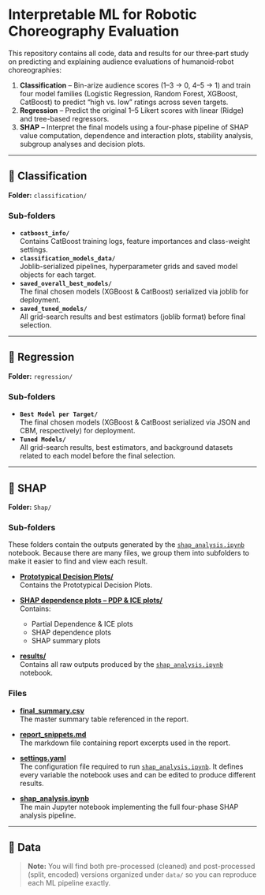 # Interpretable ML for Robotic Choreography Evaluation

This repository contains all code, data and results for our three‐part study on predicting and explaining audience evaluations of humanoid‐robot choreographies:

1. **Classification** – Bin-arize audience scores (1–3 → 0, 4–5 → 1) and train four model families (Logistic Regression, Random Forest, XGBoost, CatBoost) to predict “high vs. low” ratings across seven targets.  
2. **Regression** – Predict the original 1–5 Likert scores with linear (Ridge) and tree-based regressors.  
3. **SHAP** – Interpret the final models using a four-phase pipeline of SHAP value computation, dependence and interaction plots, stability analysis, subgroup analyses and decision plots.

---

## 📂 Classification

**Folder:** `classification/`

### Sub-folders

- **`catboost_info/`**  
  Contains CatBoost training logs, feature importances and class-weight settings.
- **`classification_models_data/`**  
  Joblib-serialized pipelines, hyperparameter grids and saved model objects for each target.
- **`saved_overall_best_models/`**  
  The final chosen models (XGBoost & CatBoost) serialized via joblib for deployment.
- **`saved_tuned_models/`**  
  All grid-search results and best estimators (joblib format) before final selection.
---

## 📂 Regression
**Folder:** `regression/`

### Sub-folders

- **`Best Model per Target/`**  
The final chosen models (XGBoost & CatBoost serialized via JSON and CBM, respectively) for deployment.
- **`Tuned Models/`**  
All grid-search results, best estimators, and background datasets related to each model before the final selection.

---

## 📂 SHAP

**Folder:** `Shap/`

### Sub-folders

These folders contain the outputs generated by the [`shap_analysis.ipynb`](https://github.com/rzsoli/Evaluations_on_Robotic_Choreographies/blob/main/shap/shap_analysis.ipynb) notebook. Because there are many files, we group them into subfolders to make it easier to find and view each result.

- **[Prototypical Decision Plots/](https://github.com/rzsoli/Evaluations_on_Robotic_Choreographies/tree/main/shap/Prototypical%20Decision%20Plots)**  
  Contains the Prototypical Decision Plots.
- **[SHAP dependence plots – PDP & ICE plots/](https://github.com/rzsoli/Evaluations_on_Robotic_Choreographies/tree/main/shap/SHAP%20dependence%20plots%20-%20PDP%20%26%20ICE%20plots)**  
  Contains:
  - Partial Dependence & ICE plots 
  - SHAP dependence plots
  - SHAP summary plots

- **[results/](https://github.com/rzsoli/Evaluations_on_Robotic_Choreographies/tree/main/shap/results)**  
  Contains all raw outputs produced by the [`shap_analysis.ipynb`](https://github.com/rzsoli/Evaluations_on_Robotic_Choreographies/blob/main/shap/shap_analysis.ipynb) notebook.

### Files

- **[final_summary.csv](https://github.com/rzsoli/Evaluations_on_Robotic_Choreographies/blob/main/shap/final_summary.csv)**  
  The master summary table referenced in the report.

- **[report_snippets.md](https://github.com/rzsoli/Evaluations_on_Robotic_Choreographies/blob/main/shap/report_snippets.md)**  
  The markdown file containing report excerpts used in the report.

- **[settings.yaml](https://github.com/rzsoli/Evaluations_on_Robotic_Choreographies/blob/main/shap/settings.yaml)**  
  The configuration file required to run [`shap_analysis.ipynb`](https://github.com/rzsoli/Evaluations_on_Robotic_Choreographies/blob/main/shap/shap_analysis.ipynb). It defines every variable the notebook uses and can be edited to produce different results.

- **[shap_analysis.ipynb](https://github.com/rzsoli/Evaluations_on_Robotic_Choreographies/blob/main/shap/shap_analysis.ipynb)**  
  The main Jupyter notebook implementing the full four-phase SHAP analysis pipeline.

---

## 📂 Data

> **Note:** You will find both pre-processed (cleaned) and post-processed (split, encoded) versions organized under `data/` so you can reproduce each ML pipeline exactly.

